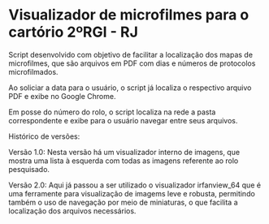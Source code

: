 # Visualizador de microfilmes para o cartório 2ºRGI - RJ

Script desenvolvido com objetivo de facilitar a localização dos mapas de microfilmes, que são arquivos em PDF com dias e números de protocolos microfilmados.


Ao soliciar a data para o usuário, o script já localiza o respectivo arquivo PDF e exibe no Google Chrome.

Em posse do número do rolo, o script localiza na rede a pasta correspondente e exibe para o usuário navegar entre seus arquivos.

Histórico de versões:

Versão 1.0:
Nesta versão há um visualizador interno de imagens, que mostra uma lista à esquerda com todas as imagens referente ao rolo pesquisado.

Versão 2.0:
Aqui já passou a ser utilizado o visualizador irfanview_64 que é uma ferramente para visualização de imagems leve e robusta, 
permitindo também o uso de navegação por meio de miniaturas, o que facilita a localização dos arquivos necessários.